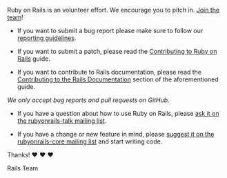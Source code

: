 Ruby on Rails is an volunteer effort. We encourage you to pitch in. [Join the team](http://contributors.rubyonrails.org)!

* If you want to submit a bug report please make sure to follow our [reporting guidelines](http://edgeguides.rubyonrails.org/contributing_to_ruby_on_rails.html#reporting-an-issue).

* If you want to submit a patch, please read the [Contributing to Ruby on Rails](http://edgeguides.rubyonrails.org/contributing_to_ruby_on_rails.html) guide.

* If you want to contribute to Rails documentation, please read the [Contributing to the Rails Documentation](http://edgeguides.rubyonrails.org/contributing_to_ruby_on_rails.html#contributing-to-the-rails-documentation) section of the aforementioned guide.

*We only accept bug reports and pull requests on GitHub*.

* If you have a question about how to use Ruby on Rails, please [ask it on the rubyonrails-talk mailing list](https://groups.google.com/forum/?fromgroups#!forum/rubyonrails-talk).

* If you have a change or new feature in mind, please [suggest it on the rubyonrails-core mailing list](https://groups.google.com/forum/?fromgroups#!forum/rubyonrails-core) and start writing code.

Thanks! :heart: :heart: :heart:

Rails Team
